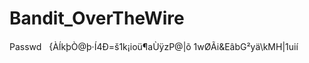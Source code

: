 # Bandit_OverTheWire
Passwd

	{ÀÍkþÒ@þ·Í4Ð=š1k¡ioü¶aÙÿzP@|õ
1wØÃi&EâbG²yä\kMH|1uií
